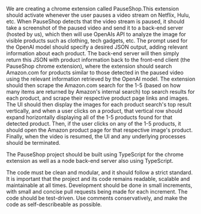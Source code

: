 We are creating a chrome extension called PauseShop.This extension should activate whenever the user pauses a video stream on Netflix, Hulu, etc. When PauseShop detects that the video stream is paused, it should take a screenshot of the paused video and send it to a back-end server (hosted by us), which then will use OpenAIs API to analyze the image for visible products such as clothing, tech gadgets, etc. The prompt used for the OpenAI model should specify a desired JSON output, adding relevant information about each product. The back-end server will then simply return this JSON with product information back to the front-end client (the PauseShop chrome extension), where the extension should search Amazon.com for products similar to those detected in the paused video using the relevant information retrieved by the OpenAI model. The extension should then scrape the Amazon.com search for the 1-5 (based on how many items are returned by Amazon's internal search) top search results for each product, and scrape their respective product page links and images. The UI should then display the images for each product search's top result vertically, and when a user clicks on a product, that vertical row should expand horizontally displaying all of the 1-5 products found for that detected product. Then, if the user clicks on any of the 1-5 products, it should open the Amazon product page for that respective image's product. Finally, when the video is resumed, the UI and any underlying processes should be terminated.

The PauseShop project should be built using TypeScript for the chrome extension as well as a node back-end server also using TypeScript.

The code must be clean and modular, and it should follow a strict standard.
It is important that the project and its code remains readable, scalable and maintainable at all times.
Development should be done in small increments, with small and concise pull requests being made for each increment.
The code should be test-driven.
Use comments conservatively, and make the code as self-describeable as possible.
